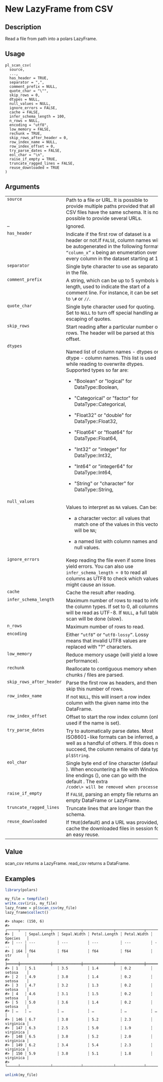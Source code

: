 

# New LazyFrame from CSV

## Description

Read a file from path into a polars LazyFrame.

## Usage

<pre><code class='language-R'>pl_scan_csv(
  source,
  ...,
  has_header = TRUE,
  separator = ",",
  comment_prefix = NULL,
  quote_char = "\"",
  skip_rows = 0,
  dtypes = NULL,
  null_values = NULL,
  ignore_errors = FALSE,
  cache = FALSE,
  infer_schema_length = 100,
  n_rows = NULL,
  encoding = "utf8",
  low_memory = FALSE,
  rechunk = TRUE,
  skip_rows_after_header = 0,
  row_index_name = NULL,
  row_index_offset = 0,
  try_parse_dates = FALSE,
  eol_char = "\n",
  raise_if_empty = TRUE,
  truncate_ragged_lines = FALSE,
  reuse_downloaded = TRUE
)
</code></pre>

## Arguments

<table>
<tr>
<td style="white-space: nowrap; font-family: monospace; vertical-align: top">
<code id="pl_scan_csv_:_source">source</code>
</td>
<td>
Path to a file or URL. It is possible to provide multiple paths provided
that all CSV files have the same schema. It is not possible to provide
several URLs.
</td>
</tr>
<tr>
<td style="white-space: nowrap; font-family: monospace; vertical-align: top">
<code id="pl_scan_csv_:_...">…</code>
</td>
<td>
Ignored.
</td>
</tr>
<tr>
<td style="white-space: nowrap; font-family: monospace; vertical-align: top">
<code id="pl_scan_csv_:_has_header">has_header</code>
</td>
<td>
Indicate if the first row of dataset is a header or not.If
<code>FALSE</code>, column names will be autogenerated in the following
format: <code>“column_x”</code> <code>x</code> being an enumeration over
every column in the dataset starting at 1.
</td>
</tr>
<tr>
<td style="white-space: nowrap; font-family: monospace; vertical-align: top">
<code id="pl_scan_csv_:_separator">separator</code>
</td>
<td>
Single byte character to use as separator in the file.
</td>
</tr>
<tr>
<td style="white-space: nowrap; font-family: monospace; vertical-align: top">
<code id="pl_scan_csv_:_comment_prefix">comment_prefix</code>
</td>
<td>
A string, which can be up to 5 symbols in length, used to indicate the
start of a comment line. For instance, it can be set to
<code style="white-space: pre;">\#</code> or
<code style="white-space: pre;">//</code>.
</td>
</tr>
<tr>
<td style="white-space: nowrap; font-family: monospace; vertical-align: top">
<code id="pl_scan_csv_:_quote_char">quote_char</code>
</td>
<td>
Single byte character used for quoting. Set to <code>NULL</code> to turn
off special handling and escaping of quotes.
</td>
</tr>
<tr>
<td style="white-space: nowrap; font-family: monospace; vertical-align: top">
<code id="pl_scan_csv_:_skip_rows">skip_rows</code>
</td>
<td>
Start reading after a particular number of rows. The header will be
parsed at this offset.
</td>
</tr>
<tr>
<td style="white-space: nowrap; font-family: monospace; vertical-align: top">
<code id="pl_scan_csv_:_dtypes">dtypes</code>
</td>
<td>

Named list of column names - dtypes or dtype - column names. This list
is used while reading to overwrite dtypes. Supported types so far are:

<ul>
<li>

"Boolean" or "logical" for DataType::Boolean,

</li>
<li>

"Categorical" or "factor" for DataType::Categorical,

</li>
<li>

"Float32" or "double" for DataType::Float32,

</li>
<li>

"Float64" or "float64" for DataType::Float64,

</li>
<li>

"Int32" or "integer" for DataType::Int32,

</li>
<li>

"Int64" or "integer64" for DataType::Int64,

</li>
<li>

"String" or "character" for DataType::String,

</li>
</ul>
</td>
</tr>
<tr>
<td style="white-space: nowrap; font-family: monospace; vertical-align: top">
<code id="pl_scan_csv_:_null_values">null_values</code>
</td>
<td>

Values to interpret as <code>NA</code> values. Can be:

<ul>
<li>

a character vector: all values that match one of the values in this
vector will be <code>NA</code>;

</li>
<li>

a named list with column names and null values.

</li>
</ul>
</td>
</tr>
<tr>
<td style="white-space: nowrap; font-family: monospace; vertical-align: top">
<code id="pl_scan_csv_:_ignore_errors">ignore_errors</code>
</td>
<td>
Keep reading the file even if some lines yield errors. You can also use
<code>infer_schema_length = 0</code> to read all columns as UTF8 to
check which values might cause an issue.
</td>
</tr>
<tr>
<td style="white-space: nowrap; font-family: monospace; vertical-align: top">
<code id="pl_scan_csv_:_cache">cache</code>
</td>
<td>
Cache the result after reading.
</td>
</tr>
<tr>
<td style="white-space: nowrap; font-family: monospace; vertical-align: top">
<code id="pl_scan_csv_:_infer_schema_length">infer_schema_length</code>
</td>
<td>
Maximum number of rows to read to infer the column types. If set to 0,
all columns will be read as UTF-8. If <code>NULL</code>, a full table
scan will be done (slow).
</td>
</tr>
<tr>
<td style="white-space: nowrap; font-family: monospace; vertical-align: top">
<code id="pl_scan_csv_:_n_rows">n_rows</code>
</td>
<td>
Maximum number of rows to read.
</td>
</tr>
<tr>
<td style="white-space: nowrap; font-family: monospace; vertical-align: top">
<code id="pl_scan_csv_:_encoding">encoding</code>
</td>
<td>
Either <code>“utf8”</code> or <code>“utf8-lossy”</code>. Lossy means
that invalid UTF8 values are replaced with "?" characters.
</td>
</tr>
<tr>
<td style="white-space: nowrap; font-family: monospace; vertical-align: top">
<code id="pl_scan_csv_:_low_memory">low_memory</code>
</td>
<td>
Reduce memory usage (will yield a lower performance).
</td>
</tr>
<tr>
<td style="white-space: nowrap; font-family: monospace; vertical-align: top">
<code id="pl_scan_csv_:_rechunk">rechunk</code>
</td>
<td>
Reallocate to contiguous memory when all chunks / files are parsed.
</td>
</tr>
<tr>
<td style="white-space: nowrap; font-family: monospace; vertical-align: top">
<code id="pl_scan_csv_:_skip_rows_after_header">skip_rows_after_header</code>
</td>
<td>
Parse the first row as headers, and then skip this number of rows.
</td>
</tr>
<tr>
<td style="white-space: nowrap; font-family: monospace; vertical-align: top">
<code id="pl_scan_csv_:_row_index_name">row_index_name</code>
</td>
<td>
If not <code>NULL</code>, this will insert a row index column with the
given name into the DataFrame.
</td>
</tr>
<tr>
<td style="white-space: nowrap; font-family: monospace; vertical-align: top">
<code id="pl_scan_csv_:_row_index_offset">row_index_offset</code>
</td>
<td>
Offset to start the row index column (only used if the name is set).
</td>
</tr>
<tr>
<td style="white-space: nowrap; font-family: monospace; vertical-align: top">
<code id="pl_scan_csv_:_try_parse_dates">try_parse_dates</code>
</td>
<td>
Try to automatically parse dates. Most ISO8601-like formats can be
inferred, as well as a handful of others. If this does not succeed, the
column remains of data type <code>pl$String</code>.
</td>
</tr>
<tr>
<td style="white-space: nowrap; font-family: monospace; vertical-align: top">
<code id="pl_scan_csv_:_eol_char">eol_char</code>
</td>
<td>
Single byte end of line character (default:
<code style="white-space: pre;"></code>). When encountering a file with
Windows line endings (<code style="white-space: pre;"></code>), one can
go with the default <code style="white-space: pre;"></code>. The extra
<code style="white-space: pre;">/code\> will be removed when processed.
</td>
</tr>
<tr>
<td style="white-space: nowrap; font-family: monospace; vertical-align: top">
<code id="pl_scan_csv_:_raise_if_empty">raise_if_empty</code>
</td>
<td>
If <code>FALSE</code>, parsing an empty file returns an empty DataFrame
or LazyFrame.
</td>
</tr>
<tr>
<td style="white-space: nowrap; font-family: monospace; vertical-align: top">
<code id="pl_scan_csv_:_truncate_ragged_lines">truncate_ragged_lines</code>
</td>
<td>
Truncate lines that are longer than the schema.
</td>
</tr>
<tr>
<td style="white-space: nowrap; font-family: monospace; vertical-align: top">
<code id="pl_scan_csv_:_reuse_downloaded">reuse_downloaded</code>
</td>
<td>
If <code>TRUE</code>(default) and a URL was provided, cache the
downloaded files in session for an easy reuse.
</td>
</tr>
</table>

## Value

scan_csv returns a LazyFrame. read_csv returns a DataFrame.

## Examples

``` r
library(polars)

my_file = tempfile()
write.csv(iris, my_file)
lazy_frame = pl$scan_csv(my_file)
lazy_frame$collect()
```

    #> shape: (150, 6)
    #> ┌─────┬──────────────┬─────────────┬──────────────┬─────────────┬───────────┐
    #> │     ┆ Sepal.Length ┆ Sepal.Width ┆ Petal.Length ┆ Petal.Width ┆ Species   │
    #> │ --- ┆ ---          ┆ ---         ┆ ---          ┆ ---         ┆ ---       │
    #> │ i64 ┆ f64          ┆ f64         ┆ f64          ┆ f64         ┆ str       │
    #> ╞═════╪══════════════╪═════════════╪══════════════╪═════════════╪═══════════╡
    #> │ 1   ┆ 5.1          ┆ 3.5         ┆ 1.4          ┆ 0.2         ┆ setosa    │
    #> │ 2   ┆ 4.9          ┆ 3.0         ┆ 1.4          ┆ 0.2         ┆ setosa    │
    #> │ 3   ┆ 4.7          ┆ 3.2         ┆ 1.3          ┆ 0.2         ┆ setosa    │
    #> │ 4   ┆ 4.6          ┆ 3.1         ┆ 1.5          ┆ 0.2         ┆ setosa    │
    #> │ 5   ┆ 5.0          ┆ 3.6         ┆ 1.4          ┆ 0.2         ┆ setosa    │
    #> │ …   ┆ …            ┆ …           ┆ …            ┆ …           ┆ …         │
    #> │ 146 ┆ 6.7          ┆ 3.0         ┆ 5.2          ┆ 2.3         ┆ virginica │
    #> │ 147 ┆ 6.3          ┆ 2.5         ┆ 5.0          ┆ 1.9         ┆ virginica │
    #> │ 148 ┆ 6.5          ┆ 3.0         ┆ 5.2          ┆ 2.0         ┆ virginica │
    #> │ 149 ┆ 6.2          ┆ 3.4         ┆ 5.4          ┆ 2.3         ┆ virginica │
    #> │ 150 ┆ 5.9          ┆ 3.0         ┆ 5.1          ┆ 1.8         ┆ virginica │
    #> └─────┴──────────────┴─────────────┴──────────────┴─────────────┴───────────┘

``` r
unlink(my_file)
```
